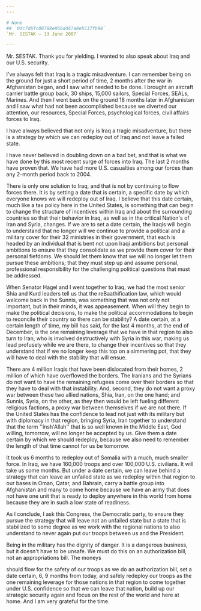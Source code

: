 ```yaml
---
---

# None
## `0dc7d6fc08788e866dd47a8eb537fb98`
`Mr. SESTAK — 13 June 2007`

---
```



Mr. SESTAK. Thank you for yielding. I wanted to also speak about Iraq 
and our U.S. security.

I've always felt that Iraq is a tragic misadventure. I can remember 
being on the ground for just a short period of time, 2 months after the 
war in Afghanistan began, and I saw what needed to be done. I brought 
an aircraft carrier battle group back, 30 ships, 15,000 sailors, 
Special Forces, SEALs, Marines. And then I went back on the ground 18 
months later in Afghanistan and I saw what had not been accomplished 
because we diverted our attention, our resources, Special Forces, 
psychological forces, civil affairs forces to Iraq.

I have always believed that not only is Iraq a tragic misadventure, 
but there is a strategy by which we can redeploy out of Iraq and not 
leave a failed state.



I have never believed in doubling down on a bad bet, and that is what 
we have done by this most recent surge of forces into Iraq. The last 2 
months have proven that. We have had more U.S. casualties among our 
forces than any 2-month period back to 2004.

There is only one solution to Iraq, and that is not by continuing to 
flow forces there. It is by setting a date that is certain, a specific 
date by which everyone knows we will redeploy out of Iraq. I believe 
that this date certain, much like a tax policy here in the United 
States, is something that can begin to change the structure of 
incentives within Iraq and about the surrounding countries so that 
their behavior in Iraq, as well as in the critical Nation's of Iran and 
Syria, changes. If we are to set a date certain, the Iraqis will begin 
to understand that no longer will we continue to provide a political 
and a military cover for their 32 ministries in their government, that 
each is headed by an individual that is bent not upon Iraqi ambitions 
but personal ambitions to ensure that they consolidate as we provide 
them cover for their personal fiefdoms. We should let them know that we 
will no longer let them pursue these ambitions; that they must step up 
and assume personal, professional responsibility for the challenging 
political questions that must be addressed.

When Senator Hagel and I went together to Iraq, we had the most 
senior Shia and Kurd leaders tell us that the reBaathification law, 
which would welcome back in the Sunnis, was something that was not only 
not important, but in their minds, it was appeasement. When will they 
begin to make the political decisions, to make the political 
accommodations to begin to reconcile their country so there can be 
stability? A date certain, at a certain length of time, my bill has 
said, for the last 4 months, at the end of December, is the one 
remaining leverage that we have in that region to also turn to Iran, 
who is involved destructively with Syria in this war, making us lead 
profusely while we are there, to change their incentives so that they 
understand that if we no longer keep this top on a simmering pot, that 
they will have to deal with the stability that will ensue.

There are 4 million Iraqis that have been dislocated from their 
homes, 2 million of which have overflowed the borders. The Iranians and 
the Syrians do not want to have the remaining refugees come over their 
borders so that they have to deal with that instability. And, second, 
they do not want a proxy war between these two allied nations, Shia, 
Iran, on the one hand; and Sunnis, Syria, on the other, as they then 
would be left fueling different religious factions, a proxy war between 
themselves if we are not there. If the United States has the confidence 
to lead not just with its military but with diplomacy in that region, 
bringing Syria, Iran together to understand that the term 
''insh'Allah'' that is so well known in the Middle East, God willing, 
tomorrow, will no longer be accepted by us. Give them a date certain by 
which we should redeploy, because we also need to remember the length 
of that time cannot for us be tomorrow.

It took us 6 months to redeploy out of Somalia with a much, much 
smaller force. In Iraq, we have 160,000 troops and over 100,000 U.S. 
civilians. It will take us some months. But under a date certain, we 
can leave behind a strategy that can leave an unfailed state as we 
redeploy within that region to our bases in Oman, Qatar, and Bahrain, 
carry a battle group into Afghanistan and many to come home because we 
have an army that does not have one unit that is ready to deploy 
anywhere in this world from home because they are in such a low state 
of readiness.

As I conclude, I ask this Congress, the Democratic party, to ensure 
they pursue the strategy that will leave not an unfailed state but a 
state that is stabilized to some degree as we work with the regional 
nations to also understand to never again put our troops between us and 
the President.

Being in the military has the dignity of danger. It is a dangerous 
business, but it doesn't have to be unsafe. We must do this on an 
authorization bill, not an appropriations bill. The moneys


should flow for the safety of our troops as we do an authorization 
bill, set a date certain, 6, 9 months from today, and safely redeploy 
our troops as the one remaining leverage for those nations in that 
region to come together under U.S. confidence so that we can leave that 
nation, build up our strategic security again and focus on the rest of 
the world and here at home. And I am very grateful for the time.